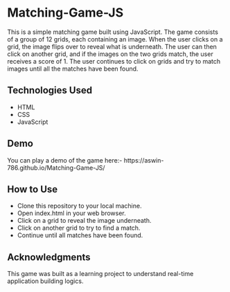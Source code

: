 # Matching-Game-JS
This is a simple matching game built using JavaScript. The game consists of a group of 12 grids, each containing an image. When the user clicks on a grid, the image flips over to reveal what is underneath. The user can then click on another grid, and if the images on the two grids match, the user receives a score of 1. The user continues to click on grids and try to match images until all the matches have been found.
<h2>Technologies Used</h2>
  <ul>
    <li>HTML</li>
    <li>CSS</li>
    <li>JavaScript</li>
  </ul>
<h2>Demo</h2>
You can play a demo of the game here:- https://aswin-786.github.io/Matching-Game-JS/
<h2>How to Use</h2>
  <ul>
    <li>Clone this repository to your local machine.</li>
    <li>Open index.html in your web browser.</li>
    <li>Click on a grid to reveal the image underneath.</li>
    <li>Click on another grid to try to find a match.</li>
    <li>Continue until all matches have been found.</li>
  </ul>
<h2>Acknowledgments</h2>
This game was built as a learning project to understand real-time application building logics.
